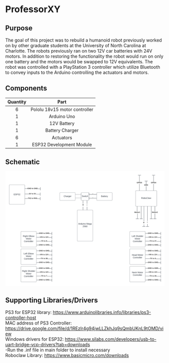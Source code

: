# ProfessorXY

## Purpose
The goal of this project was to rebuild a humanoid robot previously worked on by other graduate students at the University of North Carolina
at Charlotte. The robots previously ran on two 12V car batteries with 24V motors. In addition to restoring the functionality the robot would 
run on only one battery and the motors would be swapped to 12V equivalents. The robot was controlled with a PlayStation 3 controller which utilize
Bluetooth to convey inputs to the Arduino controlling the actuators and motors.

## Components
| Quantity  | Part |
| :-------------: | :-------------: |
| 6 | Pololu 18v15 motor controller  |
| 1 | Arduino Uno  |
| 1 | 12V Battery |
| 1 | Battery Charger |
| 6 | Actuators |
| 1 | ESP32 Development Module |

## Schematic
![Schematic](/Images/Schematic.png?raw=true "Optional Title")
## 

## Supporting Libraries/Drivers
PS3 for ESP32 library: https://www.arduinolibraries.info/libraries/ps3-controller-host  
MAC address of PS3 Controller: https://drive.google.com/file/d/1REzlr4g94jwLLZkhJq9sQmbUKnL9tOMD/view  
Windows drivers for ESP32: https://www.silabs.com/developers/usb-to-uart-bridge-vcp-drivers?tab=downloads  
  -Run the .inf file in main folder to install necessary  
Roboclaw Library: https://www.basicmicro.com/downloads  
